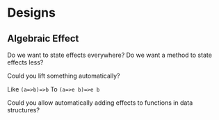 # Designs

## Algebraic Effect

Do we want to state effects everywhere?
Do we want a method to state effects less?

Could you lift something automatically?

Like `(a=>b)=>b` To `(a=>e b)=>e b`

Could you allow automatically adding effects to functions in data structures?